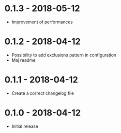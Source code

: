 # 0.1.3 - 2018-05-12
- Improvement of performances

# 0.1.2 - 2018-04-12
- Possibility to add exclusions pattern in configuration
- Maj readme

# 0.1.1 - 2018-04-12
- Create a correct changelog file

# 0.1.0 - 2018-04-12
- Initial release
